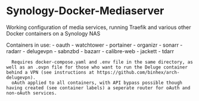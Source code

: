 # Synology-Docker-Mediaserver
Working configuration of media services, running Traefik and various other Docker containers on a Synology NAS

Containers in use:
      - oauth
      - watchtower
      - portainer
      - organizr
      - sonarr
      - radarr
      - delugevpn
      - sabnzbd
      - bazarr
      - calibre-web
      - jackett
      - tdarr
      
      Requires docker-compose.yaml and .env file in the same directory, as well as an .ovpn file for those who want to run the Deluge container behind a VPN (see instructions at https://github.com/binhex/arch-delugevpn).
      oAuth applied to all containers, with API bypass possible though having created (see container labels) a seperate router for oAuth and non-oAuth services.
